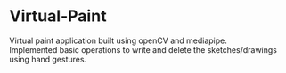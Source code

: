 # Virtual-Paint
Virtual paint application built using openCV and mediapipe. <br/>
Implemented basic operations to write and delete the sketches/drawings using hand gestures.
